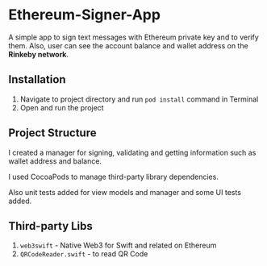 # Ethereum-Signer-App
A simple app to sign text messages with Ethereum private key and to verify them. 
Also, user can see the account balance and wallet address on the **Rinkeby network**.

## Installation
1. Navigate to project directory and run `pod install` command in Terminal
2. Open and run the project

## Project Structure 
I created a manager for signing, validating and getting information such as wallet address and balance. 

I used CocoaPods to manage third-party library dependencies.

Also unit tests added for view models and manager and some UI tests added.


## Third-party Libs

1. `web3swift` - Native Web3 for Swift and related on Ethereum 
2. `QRCodeReader.swift` - to read QR Code
